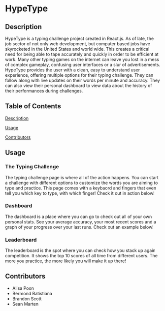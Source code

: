 # HypeType

## Description

HypeType is a typing challenge project created in React.js. As of late, the job sector of not only web development, but computer based jobs have skyrocketed in the United States and world wide. This creates a critical need for being able to tape accurately and quickly in order to be efficient at work. Many other typing games on the internet can leave you lost in a mess of complex gameplay, confusing user interfaces or a slur of advertisements. HypeType provides the user with a clean, easy to understand user experience, offering multiple options for their typing challenge. They can follow along with live updates on their words per minute and accuracy. They can also view their personal dashboard to view data about the history of their performances during challenges. 

## Table of Contents

[Description](#Description)

[Usage](#Usage)

[Contributors](#Contributors)

## Usage

### The Typing Challenge

The typing challenge page is where all of the action happens. You can start a challenge with different options to customize the words you are aiming to type and practice. This page comes with a keybaord and fingers that even tell you which key to type, with which finger! Check it out in action below! 

### Dashboard

The dashboard is a place where you can go to check out all of your own personal stats. See your average accuracy, your most recent scores and a graph of your progress over your last runs. Check out an example below!

### Leaderboard

The leaderboard is the spot where you can check how you stack up again competition. It shows the top 10 scores of all time from different users. The more you practice, the more likely you will make it up there!

## Contributors

* Alisa Poon
* Bermond Batistiana
* Brandon Scott
* Sean Marten

